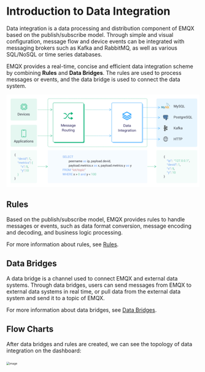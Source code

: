 # Introduction to Data Integration

Data integration is a data processing and distribution component of EMQX based on the publish/subscribe model. 
Through simple and visual configuration, message flow and device events can be integrated with messaging brokers such as Kafka and RabbitMQ, as well as various SQL/NoSQL or time series databases.

EMQX provides a real-time, concise and efficient data integration scheme by combining **Rules** and **Data Bridges**.
The rules are used to process messages or events, and the data bridge is used to connect the data system.

<img src="./assets/rules/data-integration-arch.png" alt="image" style="zoom:50%;" />

## Rules

Based on the publish/subscribe model, EMQX provides rules to handle messages or events, such as data format conversion, message encoding and decoding, and business logic processing.

For more information about rules, see [Rules](./rules.md).

## Data Bridges

A data bridge is a channel used to connect EMQX and external data systems.
Through data bridges, users can send messages from EMQX to external data systems in real time,
or pull data from the external data system and send it to a topic of EMQX.

For more information about data bridges, see [Data Bridges](./data-bridges.md).

## Flow Charts

After data bridges and rules are created, we can see the topology of data integration on the dashboard:

<img src="./assets/rules/en_introduction_flow.png" alt="image" style="zoom:50%;" />
